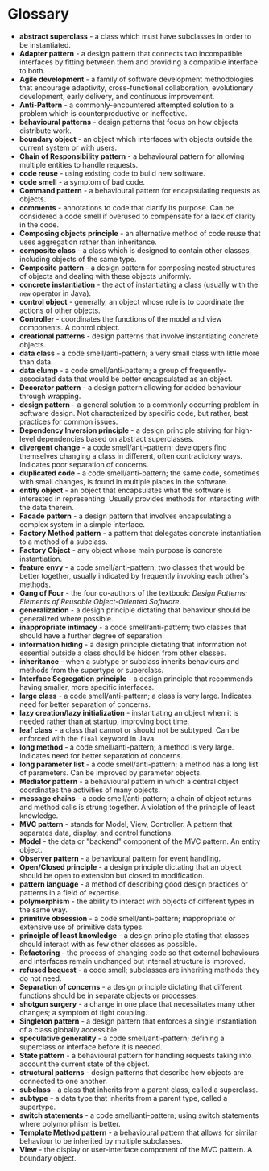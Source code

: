 # ​Glossary

- **abstract superclass** - a class which must have subclasses in order to be instantiated.
- **Adapter pattern** - a design pattern that connects two incompatible interfaces by fitting between them and providing a compatible interface to both.
- **Agile development** - a family of software development methodologies that encourage adaptivity, cross-functional collaboration, evolutionary development, early delivery, and continuous improvement.
- **Anti-Pattern** - a commonly-encountered attempted solution to a problem which is counterproductive or ineffective.
- **behavioural patterns** - design patterns that focus on how objects distribute work.
- **boundary object** - an object which interfaces with objects outside the current system or with users.
- **Chain of Responsibility pattern** - a behavioural pattern for allowing multiple entities to handle requests.
- **code reuse** - using existing code to build new software.
- **code smell** - a symptom of bad code.
- **Command pattern** - a behavioural pattern for encapsulating requests as objects.
- **comments** - annotations to code that clarify its purpose. Can be considered a code smell if overused to compensate for a lack of clarity in the code.
- **Composing objects principle** - an alternative method of code reuse that uses aggregation rather than inheritance.
- **composite class** - a class which is designed to contain other classes, including objects of the same type.
- **Composite pattern** - a design pattern for composing nested structures of objects and dealing with these objects uniformly.
- **concrete instantiation** - the act of instantiating a class (usually with the `new` operator in Java).
- **control object** - generally, an object whose role is to coordinate the actions of other objects.
- **Controller** - coordinates the functions of the model and view components. A control object.
- **creational patterns** - design patterns that involve instantiating concrete objects.
- **data class** - a code smell/anti-pattern; a very small class with little more than data.
- **data clump** - a code smell/anti-pattern; a group of frequently-associated data that would be better encapsulated as an object.
- **Decorator pattern** - a design pattern allowing for added behaviour through wrapping.
- **design pattern** - a general solution to a commonly occurring problem in software design. Not characterized by specific code, but rather, best practices for common issues.
- **Dependency Inversion principle** - a design principle striving for high-level dependencies based on abstract superclasses.
- **divergent change** - a code smell/anti-pattern; developers find themselves changing a class in different, often contradictory ways. Indicates poor separation of concerns.
- **duplicated code** - a code smell/anti-pattern; the same code, sometimes with small changes, is found in multiple places in the software.
- **entity object** - an object that encapsulates what the software is interested in representing. Usually provides methods for interacting with the data therein.
- **Facade pattern** - a design pattern that involves encapsulating a complex system in a simple interface.
- **Factory Method pattern** - a pattern that delegates concrete instantiation to a method of a subclass.
- **Factory Object** - any object whose main purpose is concrete instantiation.
- **feature envy** - a code smell/anti-pattern; two classes that would be better together, usually indicated by frequently invoking each other's methods.
- **Gang of Four** - the four co-authors of the textbook: *Design Patterns: Elements of Reusable Object-Oriented Software*.
- **generalization** - a design principle dictating that behaviour should be generalized where possible.
- **inappropriate intimacy** - a code smell/anti-pattern; two classes that should have a further degree of separation.
- **information hiding** - a design principle dictating that information not essential outside a class should be hidden from other classes.
- **inheritance** - when a subtype or subclass inherits behaviours and methods from the supertype or superclass.
- **Interface Segregation principle** - a design principle that recommends having smaller, more specific interfaces.
- **large class** - a code smell/anti-pattern; a class is very large. Indicates need for better separation of concerns.
- **lazy creation/lazy initialization** - instantiating an object when it is needed rather than at startup, improving boot time.
- **leaf class** - a class that cannot or should not be subtyped. Can be enforced with the `final` keyword in Java.
- **long method** - a code smell/anti-pattern; a method is very large. Indicates need for better separation of concerns.
- **long parameter list** - a code smell/anti-pattern; a method has a long list of parameters. Can be improved by parameter objects.
- **Mediator pattern** - a behavioural pattern in which a central object coordinates the activities of many objects.
- **message chains** - a code smell/anti-pattern; a chain of object returns and method calls is strung together. A violation of the principle of least knowledge.
- **MVC pattern** - stands for Model, View, Controller. A pattern that separates data, display, and control functions.
- **Model** - the data or "backend" component of the MVC pattern. An entity object.
- **Observer pattern** - a behavioural pattern for event handling.
- **Open/Closed principle** - a design principle dictating that an object should be open to extension but closed to modification.
- **pattern language** - a method of describing good design practices or patterns in a field of expertise.
- **polymorphism** - the ability to interact with objects of different types in the same way.
- **primitive obsession** - a code smell/anti-pattern; inappropriate or extensive use of primitive data types.
- **principle of least knowledge** - a design principle stating that classes should interact with as few other classes as possible.
- **Refactoring** - the process of changing code so that external behaviours and interfaces remain unchanged but internal structure is improved.
- **refused bequest** - a code smell; subclasses are inheriting methods they do not need.
- **Separation of concerns** - a design principle dictating that different functions should be in separate objects or processes.
- **shotgun surgery** - a change in one place that necessitates many other changes; a symptom of tight coupling.
- **Singleton pattern** - a design pattern that enforces a single instantiation of a class globally accessible.
- **speculative generality** - a code smell/anti-pattern; defining a superclass or interface before it is needed.
- **State pattern** - a behavioural pattern for handling requests taking into account the current state of the object.
- **structural patterns** - design patterns that describe how objects are connected to one another.
- **subclass** - a class that inherits from a parent class, called a superclass.
- **subtype** - a data type that inherits from a parent type, called a supertype.
- **switch statements** - a code smell/anti-pattern; using switch statements where polymorphism is better.
- **Template Method pattern** - a behavioural pattern that allows for similar behaviour to be inherited by multiple subclasses.
- **View** - the display or user-interface component of the MVC pattern. A boundary object.
